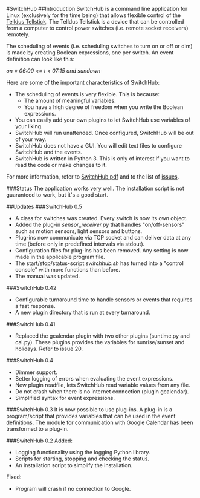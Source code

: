 #SwitchHub
##Introduction
SwitchHub is a command line application for Linux (exclusively for the time being) that allows flexible control of the [Telldus Tellstick](http://www.telldus.se/products/tellstick). The Telldus Tellstick is a device that can be controlled from a computer to control power switches (i.e. remote socket receivers) remotely.

The scheduling of events (i.e. scheduling switches to turn on or off or dim) is made by creating Boolean
expressions, one per switch. An event definition can look like this:

*on = 06:00 <= t < 07:15 and sundown*

Here are some of the important characteristics of SwitchHub:
- The scheduling of events is very flexible. This is because:
	- The amount of meaningful variables.
	- You have a high degree of freedom when you write the Boolean expressions.
- You can easily add your own plugins to let SwitchHub use variables of your liking.
- SwitchHub will run unattended. Once configured, SwitchHub will be out of your way.
- SwitchHub does not have a GUI. You will edit text files to configure SwitchHub and the events.
- SwitchHub is written in Python 3. This is only of interest if you want to read the code or make changes to it.

For more information, refer to [SwitchHub.pdf](https://github.com/thoelf/switchhub/blob/master/SwitchHub.pdf) and to the list of [issues](https://github.com/thoelf/switchhub/issues).

###Status
The application works very well. The installation script is not guaranteed to work, but it's a good start.

##Updates
###SwitchHub 0.5
- A class for switches was created. Every switch is now its own object.
- Added the plug-in *sensor_receiver.py* that handles "on/off-sensors" such as motion sensors, light sensors and buttons.
- Plug-ins now communicate via TCP socket and can deliver data at any time (before only in predefined intervals via stdout).
- Configuration files for plug-ins has been removed. Any setting is now made in the applicable program file.
- The start/stop/status-script *switchhub.sh* has turned into a "control console" with more functions than before.
- The manual was updated.

###SwitchHub 0.42
- Configurable turnaround time to handle sensors or events that requires a fast response.
- A new plugin directory that is run at every turnaround.

###SwitchHub 0.41
- Replaced the gcalendar plugin with two other plugins (suntime.py and cal.py). These plugins provides the variables for sunrise/sunset and holidays. Refer to issue 20.

###SwitchHub 0.4
- Dimmer support.
- Better logging of errors when evaluating the event expressions.
- New plugin readfile, lets SwitchHub read variable values from any file.
- Do not crash when there is no internet connection (plugin gcalendar).
- Simplified syntax for event expressions.

###SwitchHub 0.3
It is now possible to use plug-ins. A plug-in is a program/script that provides variables that can be used in the event definitions. The module for communication with Google Calendar has been transformed to a plug-in.

###SwitchHub 0.2
Added:
- Logging functionality using the logging Python library.
- Scripts for starting, stopping and checking the status.
- An installation script to simplify the installation.

Fixed:
- Program will crash if no connection to Google.
